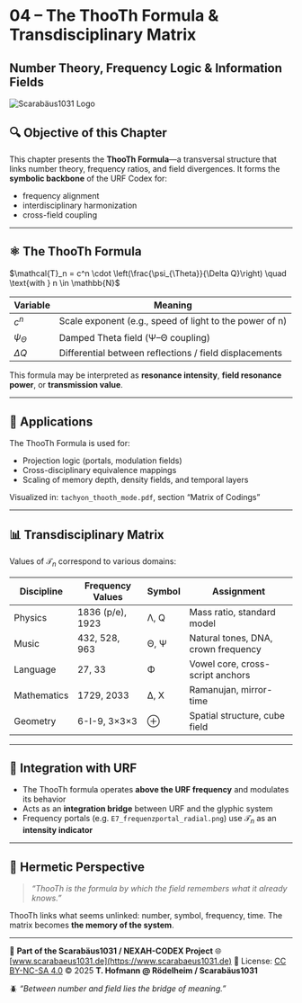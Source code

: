 # 04 – The ThooTh Formula & Transdisciplinary Matrix

## Number Theory, Frequency Logic & Information Fields

![Scarabäus1031 Logo](https://raw.githubusercontent.com/Scarabaeus1031/Branding/main/logo-dark-small.png)

## 🔍 Objective of this Chapter

This chapter presents the **ThooTh Formula**—a transversal structure that links number theory, frequency ratios, and field divergences. It forms the **symbolic backbone** of the URF Codex for:

* frequency alignment
* interdisciplinary harmonization
* cross-field coupling

---

## ⚛️ The ThooTh Formula

$\mathcal{T}_n = c^n \cdot \left(\frac{\psi_{\Theta}}{\Delta Q}\right) \quad \text{with } n \in \mathbb{N}$

| Variable        | Meaning                                                 |
| --------------- | ------------------------------------------------------- |
| $c^n$           | Scale exponent (e.g., speed of light to the power of n) |
| $\psi_{\Theta}$ | Damped Theta field (Ψ–Θ coupling)                       |
| $\Delta Q$      | Differential between reflections / field displacements  |

This formula may be interpreted as **resonance intensity**, **field resonance power**, or **transmission value**.

---

## 🧭 Applications

The ThooTh Formula is used for:

* Projection logic (portals, modulation fields)
* Cross-disciplinary equivalence mappings
* Scaling of memory depth, density fields, and temporal layers

Visualized in: `tachyon_thooth_mode.pdf`, section “Matrix of Codings”

---

## 📊 Transdisciplinary Matrix

Values of $\mathcal{T}_n$ correspond to various domains:

| Discipline  | Frequency Values | Symbol | Assignment                          |
| ----------- | ---------------- | ------ | ----------------------------------- |
| Physics     | 1836 (p/e), 1923 | Λ, Q   | Mass ratio, standard model          |
| Music       | 432, 528, 963    | Θ, Ψ   | Natural tones, DNA, crown frequency |
| Language    | 27, 33           | Φ      | Vowel core, cross-script anchors    |
| Mathematics | 1729, 2033       | Δ, X   | Ramanujan, mirror-time              |
| Geometry    | 6-I-9, 3×3×3     | ⊕      | Spatial structure, cube field       |

---

## 🔗 Integration with URF

* The ThooTh formula operates **above the URF frequency** and modulates its behavior
* Acts as an **integration bridge** between URF and the glyphic system
* Frequency portals (e.g. `E7_frequenzportal_radial.png`) use $\mathcal{T}_n$ as an **intensity indicator**

---

## 🧠 Hermetic Perspective

> *“ThooTh is the formula by which the field remembers what it already knows.”*

ThooTh links what seems unlinked: number, symbol, frequency, time. The matrix becomes **the memory of the system**.

---

📐 **Part of the Scarabäus1031 / NEXAH-CODEX Project**
🌐 [www.scarabaeus1031.de](https://www.scarabaeus1031.de)
📄 License: [CC BY-NC-SA 4.0](https://creativecommons.org/licenses/by-nc-sa/4.0/)
© 2025 **T. Hofmann @ Rödelheim / Scarabäus1031**

🪲 *“Between number and field lies the bridge of meaning.”*
